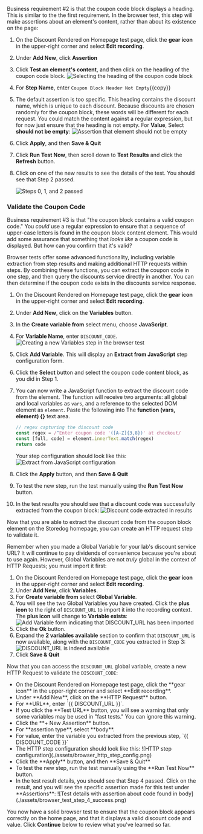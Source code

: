 Business requirement #2 is that the coupon code block displays a heading. This is similar to the the first requirement. In the browser test, this step will make assertions about an element's content, rather than about its existence on the page:

1. On the Discount Rendered on Homepage test page, click the **gear icon** in the upper-right corner and select **Edit recording**.
1. Under **Add New**, click **Assertion**
1. Click **Test an element's content**, and then click on the heading of the coupon code block.
    ![Selecting the heading of the coupon code block](./assets/test_coupon_code_header.png)
1. For **Step Name**, enter `Coupon Block Header Not Empty`{{copy}}
1. The default assertion is too specific. This heading contains the discount name, which is unique to each discount. Because discounts are chosen randomly for the coupon block, these words will be different for each request. You could match the content against a regular expression, but for now just ensure that the heading is not empty. For **Value**, Select **should not be empty**:
    ![Assertion that element should not be empty](./assets/assert_element_not_empty.png)
1. Click **Apply**, and then **Save & Quit**
1. Click **Run Test Now**, then scroll down to **Test Results** and click the **Refresh** button.
1. Click on one of the new results to see the details of the test. You should see that Step 2 passed. 

    ![Steps 0, 1, and 2 passed](./assets/browser_step_2_pass.png)

### Validate the Coupon Code
Business requirement #3 is that "the coupon block contains a valid coupon code." You *could* use a regular expression to ensure that a sequence of upper-case letters is found in the coupon block content element. This would add some assurance that something that *looks like* a coupon code is displayed. But how can you confirm that it's valid?

Browser tests offer some advanced functionality, including variable extraction from step results and making additional HTTP requests within steps. By combining these functions, you can extract the coupon code in one step, and then query the discounts service directly in another. You can then determine if the coupon code exists in the discounts service response.

1. On the Discount Rendered on Homepage test page, click the **gear icon** in the upper-right corner and select **Edit recording**.
1. Under **Add New**, click on the **Variables** button.
1. In the **Create variable from** select menu, choose **JavaScript**.
1. For **Variable Name**, enter `DISCOUNT_CODE`.
    ![Creating a new Variables step in the browser test](./assets/browser_test_variables_step_1.png)
1. Click **Add Variable**. This will display an **Extract from JavaScript** step configuration form.
1. Click the **Select** button and select the coupon code content block, as you did in Step 1.
1. You can now write a JavaScript function to extract the discount code from the element. The function will receive two arguments: all global and local variables as `vars`, and a reference to the selected DOM element as `element`. Paste the following into The **function (vars, element) {}** text area.
    ```JavaScript
    // regex capturing the discount code
    const regex = /^Enter coupon code '([A-Z]{3,8})' at checkout/
    const [full, code] = element.innerText.match(regex)
    return code
    ```

    Your step configuration should look like this: ![Extract from JavaScript configuration](./assets/browser_test_variables_step_2.png)
1. Click the **Apply** button, and then **Save & Quit**
1. To test the new step, run the test manually using the **Run Test Now** button.
1. In the test results you should see that a discount code was successfully extracted from the coupon block:
    ![Discount code extracted in results](./assets/javascript_discount_code_extracted.png)

Now that you are able to extract the discount code from the coupon block element on the Storedog homepage, you can create an HTTP request step to validate it.

Remember when you made a Global Variable for your lab's discount service URL? It will continue to pay dividends of convenience because you're about to use again. However, Global Variables are not *truly* global in the context of HTTP Requests; you must import it first:

1. On the Discount Rendered on Homepage test page, click the **gear icon** in the upper-right corner and select **Edit recording**.
1. Under **Add New**, click **Variables**.
1. For **Create variable from** select **Global Variable**.
1. You will see the two Global Variables you have created. Click the **plus icon** to the right of `DISCOUNT_URL` to import it into the recording context. The **plus icon** will change to **Variable exists**: ![Add Variable form indicating that DISCOUNT_URL has been imported](./assets/import_global_variable_to_recording.png)
1. Click the **Ok** button.
1. Expand the **2 variables available** section to confirm that `DISCOUNT_URL` is now available, along with the `DISCOUNT_CODE` you extracted in Step 3: ![DISCOUNT_URL is indeed available](./assets/discount_code_available.png)
1. Click **Save & Quit**

Now that you can access the `DISCOUNT_URL` global variable, create a new HTTP Request to validate the `DISCOUNT_CODE`: 
<ul style="max-width: 75vw;  margin: auto;">
<li>On the Discount Rendered on Homepage test page, click the **gear icon** in the upper-right corner and select **Edit recording**.
<li>Under **Add New**, click on the **HTTP Request** button.
<li>For **URL**, enter `{{ DISCOUNT_URL }}`. 
<li>If you click the **Test URL** button, you will see a warning that only some variables may be used in "fast tests." You can ignore this warning.
<li>Click the **+ New Assertion** button.
<li>For **assertion type**, select **body**.
<li>For value, enter the variable you extracted from the previous step, `{{ DISCOUNT_CODE }}`
<li>The HTTP step configuration should look like this: ![HTTP step configuration](./assets/browser_http_step_config.png)
<li>Click the **Apply** button, and then **Save & Quit**
<li>To test the new step, run the test manually using the **Run Test Now** button.
<li>In the test result details, you should see that Step 4 passed. Click on the result, and you will see the specific assertion made for this test under **Assertions**: ![Test details with assertion about code found in body](./assets/browser_test_step_4_success.png)
</ul>

You now have a solid browser test to ensure that the coupon block appears correctly on the home page, and that it displays a valid discount code and value. Click **Continue** below to review what you've learned so far.
